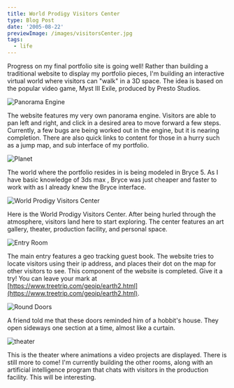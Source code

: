 ```yaml
---
title: World Prodigy Visitors Center
type: Blog Post
date: '2005-08-22'
previewImage: /images/visitorsCenter.jpg
tags:
  - life
---
```

Progress on my final portfolio site is going well! Rather than building a traditional website to display my portfolio pieces, I'm building an interactive virtual world where visitors can "walk" in a 3D space. The idea is based on the popular video game, Myst III Exile, produced by Presto Studios.

![Panorama Engine](/images/20050822-worldProdWeb.jpg)

The website features my very own panorama engine. Visitors are able to pan left and right, and click in a desired area to move forward a few steps. Currently, a few bugs are being worked out in the engine, but it is nearing completion. There are also quick links to content for those in a hurry such as a jump map, and sub interface of my portfolio.

![Planet](/images/20050822-planetB.jpg)

The world where the portfolio resides in is being modeled in Bryce 5. As I have basic knowledge of 3ds max , Bryce was just cheaper and faster to work with as I already knew the Bryce interface.

![World Prodigy Visitors Center](/images/20050822-wpvs.jpg)

Here is the World Prodigy Visitors Center. After being hurled through the atmosphere, visitors land here to start exploring. The center features an art gallery, theater, production facility, and personal space.

![Entry Room](/images/20050822-inside.jpg)

The main entry features a geo tracking guest book. The website tries to locate visitors using their ip address, and places their dot on the map for other visitors to see. This component of the website is completed. Give it a try! You can leave your mark at [https://www.treetrip.com/geoip/earth2.html](https://www.treetrip.com/geoip/earth2.html).

![Round Doors](/images/20050822-roundDoor.jpg)

A friend told me that these doors reminded him of a hobbit's house. They open sideways one section at a time, almost like a curtain.

![theater](/images/20050828-theater2.jpg)

This is the theater where animations a video projects are displayed. There is still more to come! I'm currently building the other rooms, along with an artificial intelligence program that chats with visitors in the production facility. This will be interesting.
